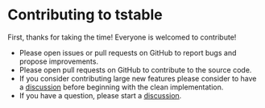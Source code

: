 # Contributing to tstable

First, thanks for taking the time! Everyone is welcomed to contribute!

- Please open issues or pull requests on GitHub to report bugs and propose improvements.
- Please open pull requests on GitHub to contribute to the source code.
- If you consider contributing large new features please consider to have a [discussion](https://github.com/thorstenrie/tstable/discussions) before beginning with the clean implementation.
- If you have a question, please start a [discussion](https://github.com/thorstenrie/tstable/discussions).
